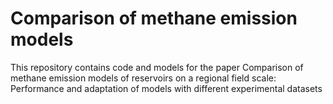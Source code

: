 # Comparison of methane emission models
This repository contains code and models for the paper Comparison of methane emission models of reservoirs on a regional field scale: Performance and adaptation of models with different experimental datasets
